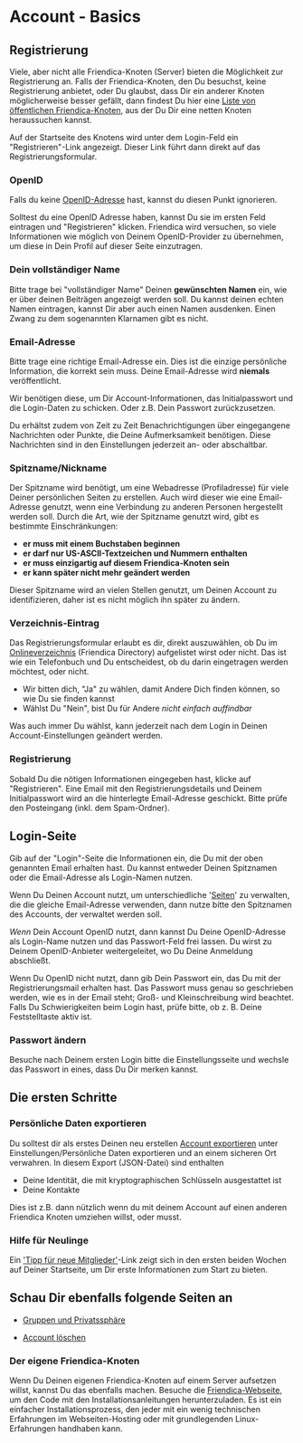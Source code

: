 # Account - Basics

## Registrierung

Viele, aber nicht alle Friendica-Knoten (Server) bieten die Möglichkeit zur Registrierung an.
Falls der Friendica-Knoten, den Du besuchst, keine Registrierung anbietet, oder Du glaubst, dass Dir ein anderer Knoten möglicherweise besser gefällt, dann findest Du hier eine [Liste von öffentlichen Friendica-Knoten](https://dir.friendica.social/servers), aus der Du Dir eine netten Knoten heraussuchen kannst.

Auf der Startseite des Knotens wird unter dem Login-Feld ein "Registrieren"-Link angezeigt. 
Dieser Link führt dann direkt auf das Registrierungsformular. 

### OpenID

Falls du keine [OpenID-Adresse](https://de.wikipedia.org/wiki/OpenID">OpenID-Adresse) hast, kannst du diesen Punkt ignorieren.

Solltest du eine OpenID Adresse haben, kannst Du sie im ersten Feld eintragen und "Registrieren" klicken. 
Friendica wird versuchen, so viele Informationen wie möglich von Deinem OpenID-Provider zu übernehmen, um diese in Dein Profil auf dieser Seite einzutragen.


### Dein vollständiger Name

Bitte trage bei "vollständiger Name" Deinen **gewünschten Namen** ein, wie er über deinen Beiträgen angezeigt werden soll.
Du kannst deinen echten Namen eintragen, kannst Dir aber auch einen Namen ausdenken. Einen Zwang zu dem sogenannten Klarnamen gibt es nicht.



### Email-Adresse

Bitte trage eine richtige Email-Adresse ein.
Dies ist die einzige persönliche Information, die korrekt sein muss.
Deine Email-Adresse wird **niemals** veröffentlicht.

Wir benötigen diese, um Dir Account-Informationen, das Initialpasswort und die Login-Daten zu schicken. Oder z.B. Dein Passwort zurückzusetzen. 

Du erhältst zudem von Zeit zu Zeit Benachrichtigungen über eingegangene Nachrichten oder Punkte, die Deine Aufmerksamkeit benötigen.
Diese Nachrichten sind in den Einstellungen jederzeit an- oder abschaltbar.

### Spitzname/Nickname

Der Spitzname wird benötigt, um eine Webadresse (Profiladresse) für viele Deiner persönlichen Seiten zu erstellen. 
Auch wird dieser wie eine Email-Adresse genutzt, wenn eine Verbindung zu anderen Personen hergestellt werden soll. 
Durch die Art, wie der Spitzname genutzt wird, gibt es bestimmte Einschränkungen: 

* **er muss mit einem Buchstaben beginnen**
* **er darf nur US-ASCII-Textzeichen und Nummern enthalten**
* **er muss einzigartig auf diesem Friendica-Knoten sein**
* **er kann später nicht mehr geändert werden**

Dieser Spitzname wird an vielen Stellen genutzt, um Deinen Account zu identifizieren, daher ist es nicht möglich ihn später zu ändern. 


### Verzeichnis-Eintrag

Das Registrierungsformular erlaubt es dir, direkt auszuwählen, ob Du im [Onlineverzeichnis](https://dir.friendica.social/) (Friendica Directory) aufgelistet wirst oder nicht. 
Das ist wie ein Telefonbuch und Du entscheidest, ob du darin eingetragen werden möchtest, oder nicht. 

* Wir bitten dich, "Ja" zu wählen, damit Andere Dich finden können, so wie Du sie finden kannst
* Wählst Du "Nein", bist Du für Andere *nicht einfach auffindbar* 

Was auch immer Du wählst, kann jederzeit nach dem Login in Deinen Account-Einstellungen geändert werden.


### Registrierung

Sobald Du die nötigen Informationen eingegeben hast, klicke auf "Registrieren". 
Eine Email mit den Registrierungsdetails und Deinem Initialpasswort wird an die hinterlegte Email-Adresse geschickt. 
Bitte prüfe den Posteingang (inkl. dem Spam-Ordner).


## Login-Seite

Gib auf der "Login"-Seite die Informationen ein, die Du mit der oben genannten Email erhalten hast. 
Du kannst entweder Deinen Spitznamen oder die Email-Adresse als Login-Namen nutzen.

Wenn Du Deinen Account nutzt, um unterschiedliche '[Seiten](help/Pages)' zu verwalten, die die gleiche Email-Adresse verwenden, dann nutze bitte den Spitznamen des Accounts, der verwaltet werden soll.

*Wenn* Dein Account OpenID nutzt, dann kannst Du Deine OpenID-Adresse als Login-Name nutzen und das Passwort-Feld frei lassen. 
Du wirst zu Deinem OpenID-Anbieter weitergeleitet, wo Du Deine Anmeldung abschließt. 

Wenn Du OpenID nicht nutzt, dann gib Dein Passwort ein, das Du mit der Registrierungsmail erhalten hast. 
Das Passwort muss genau so geschrieben werden, wie es in der Email steht; Groß- und Kleinschreibung wird beachtet. 
Falls Du Schwierigkeiten beim Login hast, prüfe bitte, ob z. B. Deine Feststelltaste aktiv ist.


### Passwort ändern

Besuche nach Deinem ersten Login bitte die Einstellungsseite und wechsle das Passwort in eines, dass Du Dir merken kannst.


## Die ersten Schritte 

### Persönliche Daten exportieren

Du solltest dir als erstes Deinen neu erstellen [Account exportieren](uexport) unter Einstellungen/Persönliche Daten exportieren und an einem sicheren Ort verwahren.
In diesem Export (JSON-Datei) sind enthalten

* Deine Identität, die mit kryptographischen Schlüsseln ausgestattet ist
* Deine Kontakte 

Dies ist z.B. dann nützlich wenn du mit deinem Account auf einen anderen Friendica Knoten umziehen willst, oder musst. 

### Hilfe für Neulinge

Ein ['Tipp für neue Mitglieder'](newmember)-Link zeigt sich in den ersten beiden Wochen auf Deiner Startseite, um Dir erste Informationen zum Start zu bieten.


## Schau Dir ebenfalls folgende Seiten an

* [Gruppen und Privatssphäre](/de/user/groups-and-privacy/)

* [Account löschen](/de/user/remove-account/)

### Der eigene Friendica-Knoten
Wenn Du Deinen eigenen Friendica-Knoten auf einem Server aufsetzen willst, kannst Du das ebenfalls machen.
Besuche die [Friendica-Webseite](https://friendi.ca), um den Code mit den Installationsanleitungen herunterzuladen.
Es ist ein einfacher Installationsprozess, den jeder mit ein wenig technischen Erfahrungen im Webseiten-Hosting oder mit grundlegenden Linux-Erfahrungen handhaben kann.




